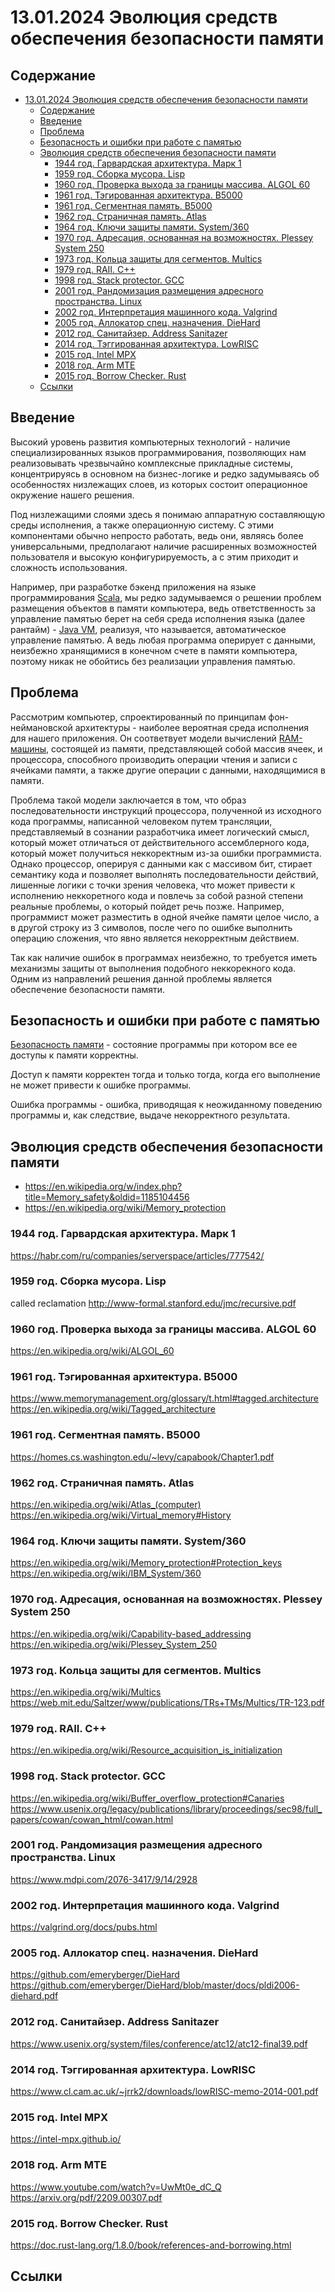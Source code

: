 # 13.01.2024 Эволюция средств обеспечения безопасности памяти

## Содержание

- [13.01.2024 Эволюция средств обеспечения безопасности памяти](#13012024-эволюция-средств-обеспечения-безопасности-памяти)
  - [Содержание](#содержание)
  - [Введение](#введение)
  - [Проблема](#проблема)
  - [Безопасность и ошибки при работе с памятью](#безопасность-и-ошибки-при-работе-с-памятью)
  - [Эволюция средств обеспечения безопасности памяти](#эволюция-средств-обеспечения-безопасности-памяти)
    - [1944 год. Гарвардская архитектура. Марк 1](#1944-год-гарвардская-архитектура-марк-1)
    - [1959 год. Сборка мусора. Lisp](#1959-год-сборка-мусора-lisp)
    - [1960 год. Проверка выхода за границы массива. ALGOL 60](#1960-год-проверка-выхода-за-границы-массива-algol-60)
    - [1961 год. Тэгированная архитектура. B5000](#1961-год-тэгированная-архитектура-b5000)
    - [1961 год. Сегментная память. B5000](#1961-год-сегментная-память-b5000)
    - [1962 год. Страничная память. Atlas](#1962-год-страничная-память-atlas)
    - [1964 год. Ключи защиты памяти. System/360](#1964-год-ключи-защиты-памяти-system360)
    - [1970 год. Адресация, основанная на возможностях. Plessey System 250](#1970-год-адресация-основанная-на-возможностях-plessey-system-250)
    - [1973 год. Кольца защиты для сегментов. Multics](#1973-год-кольца-защиты-для-сегментов-multics)
    - [1979 год. RAII. C++](#1979-год-raii-c)
    - [1998 год. Stack protector. GCC](#1998-год-stack-protector-gcc)
    - [2001 год. Рандомизация размещения адресного пространства. Linux](#2001-год-рандомизация-размещения-адресного-пространства-linux)
    - [2002 год. Интерпретация машинного кода. Valgrind](#2002-год-интерпретация-машинного-кода-valgrind)
    - [2005 год. Аллокатор спец. назначения. DieHard](#2005-год-аллокатор-спец-назначения-diehard)
    - [2012 год. Санитайзер. Address Sanitazer](#2012-год-санитайзер-address-sanitazer)
    - [2014 год. Тэггированная архитектура. LowRISC](#2014-год-тэггированная-архитектура-lowrisc)
    - [2015 год. Intel MPX](#2015-год-intel-mpx)
    - [2018 год. Arm MTE](#2018-год-arm-mte)
    - [2015 год. Borrow Checker. Rust](#2015-год-borrow-checker-rust)
  - [Ссылки](#ссылки)

## Введение

Высокий уровень развития компьютерных технологий - наличие
специализированных языков программирования, позволяющих нам реализовывать
чрезвычайно комплексные прикладные системы, концентрируясь в основном на
бизнес-логике и редко задумываясь об особенностях низлежащих слоев, из
которых состоит операционное окружение нашего решения.

Под низлежащими слоями здесь я понимаю аппаратную составляющую среды
исполнения, а также операционную систему. С этими компонентами обычно
непросто работать, ведь они, являясь более универсальными, предполагают
наличие расширенных возможностей пользователя и высокую конфигурируемость,
а с этим приходит и сложность использования.

Например, при разработке бэкенд
приложения на языке программирования [Scala][2], мы редко задумываемся о
решении проблем размещения объектов в памяти компьютера, ведь ответственность
за управление памятью берет на себя среда исполнения языка (далее рантайм) -
[Java VM][3], реализуя, что называется, автоматическое управление памятью. А
ведь любая программа оперирует с данными, неизбежно хранящимися в конечном
счете в памяти компьютера, поэтому никак не обойтись без реализации управления
памятью.

## Проблема

Рассмотрим компьютер,
спроектированный по принципам фон-неймановской архитектуры - наиболее
вероятная среда исполнения для нашего приложения. Он соответвует
модели вычислений [RAM-машины][4], состоящей из памяти, представляющей
собой массив ячеек, и процессора, способного производить операции чтения и
записи с ячейками памяти, а также другие операции с данными, находящимися
в памяти.

Проблема такой модели заключается в том, что образ последовательности
инструкций процессора, полученной из исходного кода программы, написанной
человеком путем трансляции, представляемый в сознании разработчика имеет
логический смысл, который может отличаться от действительного ассемблерного
кода, который может получиться неккоректным из-за ошибки программиста.
Однако процессор, оперируя с данными как с массивом бит, стирает семантику
кода и позволяет выполнять последовательности действий, лишенные логики
с точки зрения человека, что может привести к исполнению неккоретного кода и
повлечь за собой разной степени реальные проблемы, о который пойдет речь позже.
Например, программист может разместить в одной ячейке памяти целое число, а
в другой строку из 3 символов, после чего по ошибке выполнить операцию сложения,
что явно является некорректным действием.

Так как наличие ошибок в программах неизбежно, то требуется иметь механизмы
защиты от выполнения подобного неккорекного кода. Одним из направлений
решения данной проблемы является обеспечение безопасности памяти.

## Безопасность и ошибки при работе с памятью

[Безопасность памяти][5] - состояние программы при котором все ее
доступы к памяти корректны.

Доступ к памяти корректен тогда и только тогда, когда его выполнение
не может привести к ошибке программы.

Ошибка программы - ошибка, приводящая к неожиданному поведению
программы и, как следствие, выдаче некорректного результата.

## Эволюция средств обеспечения безопасности памяти

- https://en.wikipedia.org/w/index.php?title=Memory_safety&oldid=1185104456
- https://en.wikipedia.org/wiki/Memory_protection

### 1944 год. Гарвардская архитектура. Марк 1

https://habr.com/ru/companies/serverspace/articles/777542/
  
### 1959 год. Сборка мусора. Lisp

called reclamation
http://www-formal.stanford.edu/jmc/recursive.pdf

### 1960 год. Проверка выхода за границы массива. ALGOL 60

https://en.wikipedia.org/wiki/ALGOL_60

### 1961 год. Тэгированная архитектура. B5000

https://www.memorymanagement.org/glossary/t.html#tagged.architecture
https://en.wikipedia.org/wiki/Tagged_architecture

### 1961 год. Сегментная память. B5000

https://homes.cs.washington.edu/~levy/capabook/Chapter1.pdf

### 1962 год. Страничная память. Atlas

https://en.wikipedia.org/wiki/Atlas_(computer)
https://en.wikipedia.org/wiki/Virtual_memory#History

### 1964 год. Ключи защиты памяти. System/360

https://en.wikipedia.org/wiki/Memory_protection#Protection_keys
https://en.wikipedia.org/wiki/IBM_System/360

### 1970 год. Адресация, основанная на возможностях. Plessey System 250

https://en.wikipedia.org/wiki/Capability-based_addressing
https://en.wikipedia.org/wiki/Plessey_System_250

### 1973 год. Кольца защиты для сегментов. Multics

https://en.wikipedia.org/wiki/Multics
https://web.mit.edu/Saltzer/www/publications/TRs+TMs/Multics/TR-123.pdf

### 1979 год. RAII. C++

https://en.wikipedia.org/wiki/Resource_acquisition_is_initialization

### 1998 год. Stack protector. GCC

https://en.wikipedia.org/wiki/Buffer_overflow_protection#Canaries
https://www.usenix.org/legacy/publications/library/proceedings/sec98/full_papers/cowan/cowan_html/cowan.html

### 2001 год. Рандомизация размещения адресного пространства. Linux

https://www.mdpi.com/2076-3417/9/14/2928

### 2002 год. Интерпретация машинного кода. Valgrind

https://valgrind.org/docs/pubs.html

### 2005 год. Аллокатор спец. назначения. DieHard

https://github.com/emeryberger/DieHard
https://github.com/emeryberger/DieHard/blob/master/docs/pldi2006-diehard.pdf

### 2012 год. Санитайзер. Address Sanitazer

https://www.usenix.org/system/files/conference/atc12/atc12-final39.pdf

### 2014 год. Тэггированная архитектура. LowRISC

https://www.cl.cam.ac.uk/~jrrk2/downloads/lowRISC-memo-2014-001.pdf

### 2015 год. Intel MPX

https://intel-mpx.github.io/

### 2018 год. Arm MTE

https://www.youtube.com/watch?v=UwMt0e_dC_Q
https://arxiv.org/pdf/2209.00307.pdf

### 2015 год. Borrow Checker. Rust

https://doc.rust-lang.org/1.8.0/book/references-and-borrowing.html

## Ссылки

[1]: https://en.wikipedia.org/wiki/Memory_safety
[2]: https://www.scala-lang.org
[3]: https://docs.oracle.com/javase/specs/jvms/se7/html/jvms-1.html#jvms-1.2
[4]: https://www.cse.cuhk.edu.hk/~taoyf/course/comp3506/lec/ram.pdf
[5]: https://digital.car.chula.ac.th/cgi/viewcontent.cgi?article=3284&context=chulaetd
